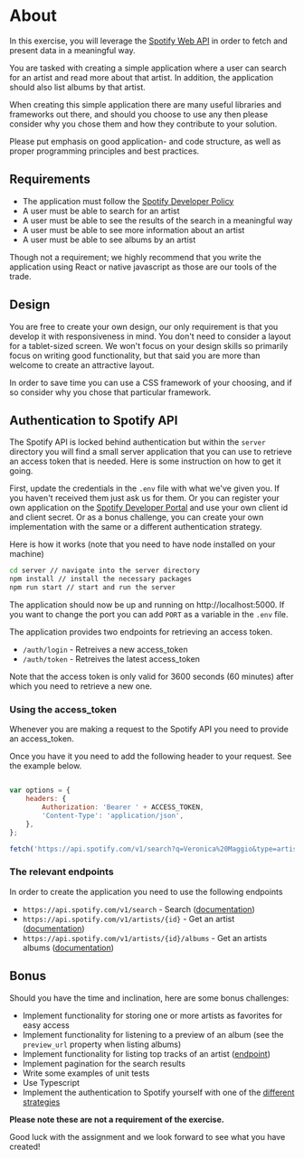 # About
In this exercise, you will leverage the [Spotify Web API](https://developer.spotify.com/documentation/web-api/) in order to fetch and present data in a meaningful way.

You are tasked with creating a simple application where a user can search for an artist and read more about that artist. In addition, the application should also list albums by that artist.

When creating this simple application there are many useful libraries and frameworks out there, and should you choose to use any then please consider why you chose them and how they contribute to your solution.

Please put emphasis on good application- and code structure, as well as proper programming principles and best practices.

## Requirements
- The application must follow the [Spotify Developer Policy](https://developer.spotify.com/policy/)
- A user must be able to search for an artist
- A user must be able to see the results of the search in a meaningful way
- A user must be able to see more information about an artist
- A user must be able to see albums by an artist

Though not a requirement; we highly recommend that you write the application using React or native javascript as those are our tools of the trade.

## Design
You are free to create your own design, our only requirement is that you develop it with responsiveness in mind. You don't need to consider a layout for a tablet-sized screen. We won't focus on your design skills so primarily focus on writing good functionality, but that said you are more than welcome to create an attractive layout.

In order to save time you can use a CSS framework of your choosing, and if so consider why you chose that particular framework.

## Authentication to Spotify API
The Spotify API is locked behind authentication but within the `server` directory you will find a small server application that you can use to retrieve an access token that is needed.
Here is some instruction on how to get it going.

First, update the credentials in the `.env` file with what we've given you. If you haven't received them just ask us for them. Or you can register your own application on the [Spotify Developer Portal](https://developer.spotify.com) and use your own client id and client secret. Or as a bonus challenge, you can create your own implementation with the same or a different authentication strategy.


Here is how it works (note that you need to have node installed on your machine)
```.bash
cd server // navigate into the server directory
npm install // install the necessary packages
npm run start // start and run the server
```

The application should now be up and running on http://localhost:5000. If you want to change the port you can add `PORT` as a variable in the `.env` file.

The application provides two endpoints for retrieving an access token.
- `/auth/login` - Retreives a new access_token  
- `/auth/token` - Retreives the latest access_token

Note that the access token is only valid for 3600 seconds (60 minutes) after which you need to retrieve a new one.

### Using the access_token
Whenever you are making a request to the Spotify API you need to provide an access_token.

Once you have it you need to add the following header to your request. See the example below.

```.js

var options = {
    headers: {
        Authorization: 'Bearer ' + ACCESS_TOKEN,
        'Content-Type': 'application/json',
    },
};

fetch('https://api.spotify.com/v1/search?q=Veronica%20Maggio&type=artist', options)
```

### The relevant endpoints
In order to create the application you need to use the following endpoints
- `https://api.spotify.com/v1/search` - Search ([documentation](https://developer.spotify.com/documentation/web-api/reference/#category-search))
- `https://api.spotify.com/v1/artists/{id}` - Get an artist ([documentation](https://developer.spotify.com/documentation/web-api/reference/#endpoint-get-an-artist))
- `https://api.spotify.com/v1/artists/{id}/albums` - Get an artists albums ([documentation](https://developer.spotify.com/documentation/web-api/reference/#endpoint-get-an-artists-albums))

## Bonus
Should you have the time and inclination, here are some bonus challenges:

- Implement functionality for storing one or more artists as favorites for easy access
- Implement functionality for listening to a preview of an album (see the `preview_url` property when listing albums)
- Implement functionality for listing top tracks of an artist ([endpoint](https://developer.spotify.com/documentation/web-api/reference/#endpoint-get-an-artists-top-tracks))
- Implement pagination for the search results
- Write some examples of unit tests
- Use Typescript
- Implement the authentication to Spotify yourself with one of the [different strategies](https://developer.spotify.com/documentation/general/guides/authorization-guide/#authorization-flows)

**Please note these are not a requirement of the exercise.**

Good luck with the assignment and we look forward to see what you have created!
